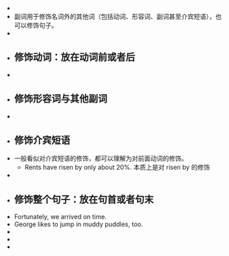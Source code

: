 -
- 副词用于修饰名词外的其他词（包括动词、形容词、副词甚至介宾短语），也可以修饰句子。
-
- ## 修饰动词：放在动词前或者后
-
- ## 修饰形容词与其他副词
-
- ## 修饰介宾短语
- 一般看似对介宾短语的修饰，都可以理解为对前面动词的修饰。
	- Rents have risen by only about 20%. 本质上是对 risen by 的修饰
-
- ## 修饰整个句子：放在句首或者句末
- Fortunately, we arrived on time.
- George likes to jump in muddy puddles, too.
-
-
-